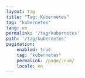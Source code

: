 ```yaml
---
layout: tag
title: "Tag: Kubernetes"
tag: "kubernetes"
lang: en
permalink: '/tag/kubernetes'
path: '/tag/kubernetes'
pagination:
    enabled: true
    tag: "kubernetes"
    permalink: /page/:num/
    locale: en
---
```

